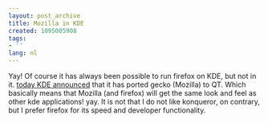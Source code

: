 ```yaml
---
layout: post_archive
title: Mozilla in KDE
created: 1095005908
tags:
- ''
lang: nl
---
```

Yay! Of course it has always been possible to run firefox on KDE, but not in it. [today KDE announced](http://dot.kde.org/1094924433/) that it has ported gecko (Mozilla) to QT. Which basically means that Mozilla (and firefox) will get the same look and feel as other kde applications! yay. It is not that I do not like konqueror, on contrary, but I prefer firefox for its speed and developer functionality.
